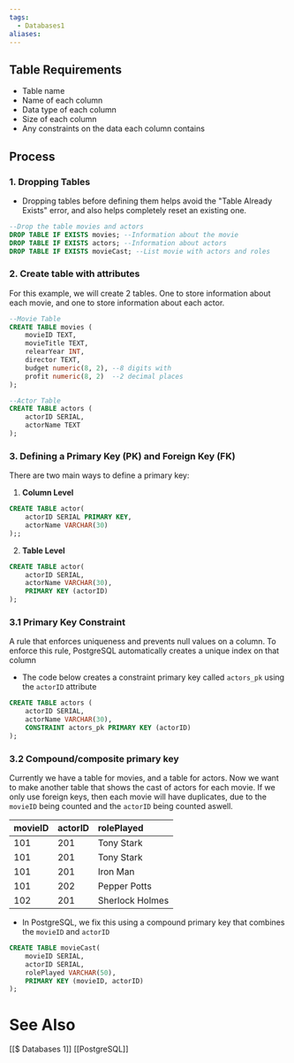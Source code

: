 ```yaml
---
tags:
  - Databases1
aliases:
---
```


## Table Requirements
- Table name
- Name of each column
- Data type of each column
- Size of each column
- Any constraints on the data each column contains

## Process
### 1. Dropping Tables
- Dropping tables before defining them helps avoid the "Table Already Exists" error, and also helps completely reset an existing one.
```sql showlinenumbers
--Drop the table movies and actors
DROP TABLE IF EXISTS movies; --Information about the movie
DROP TABLE IF EXISTS actors; --Information about actors
DROP TABLE IF EXISTS movieCast; --List movie with actors and roles
```

### 2. Create table with attributes
For this example, we will create 2 tables. One to store information about each movie, and one to store information about each actor. 
```sql showlinenumbers
--Movie Table
CREATE TABLE movies (
	movieID TEXT,
	movieTitle TEXT,
	relearYear INT,
	director TEXT,
	budget numeric(8, 2), --8 digits with 
	profit numeric(8, 2)  --2 decimal places
);

--Actor Table
CREATE TABLE actors (
	actorID SERIAL,
	actorName TEXT
);
```

### 3. Defining a Primary Key (PK) and Foreign Key (FK)
There are two main ways to define a primary key:

1. **Column Level**
```sql showlinenumbers {2}
CREATE TABLE actor(
	actorID SERIAL PRIMARY KEY,
	actorName VARCHAR(30)
);;
```

2. **Table Level**
```sql showlinenumbers {4}
CREATE TABLE actor(
	actorID SERIAL,
	actorName VARCHAR(30),
	PRIMARY KEY (actorID)
);
```

### 3.1 Primary Key Constraint
A rule that enforces uniqueness and prevents null values on a column. To enforce this rule, PostgreSQL automatically creates a unique index on that column

- The code below creates a constraint primary key called `actors_pk` using the `actorID` attribute
```sql showlinenumbers
CREATE TABLE actors (
    actorID SERIAL,
    actorName VARCHAR(30),
    CONSTRAINT actors_pk PRIMARY KEY (actorID)
);
```

### 3.2 Compound/composite primary key
Currently we have a table for movies, and a table for actors. Now we want to make another table that shows the cast of actors for each movie. If we only use foreign keys, then each movie will have duplicates, due to the `movieID` being counted and the `actorID` being counted aswell.

| movieID | actorID | rolePlayed          |
| :---    | :---    | :---                |
| 101     | 201     | Tony Stark          |
| 101     | 201     | Tony Stark          |
| 101     | 201     | Iron Man            |
| 101     | 202     | Pepper Potts        |
| 102     | 201     | Sherlock Holmes     |


- In PostgreSQL, we fix this using a compound primary key that combines the `movieID` and `actorID`
```sql showlinenumbers {5}
CREATE TABLE movieCast(
	movieID SERIAL,
	actorID SERIAL,
	rolePlayed VARCHAR(50),
	PRIMARY KEY (movieID, actorID)
);
```



# See Also
[[$ Databases 1]]
[[PostgreSQL]]